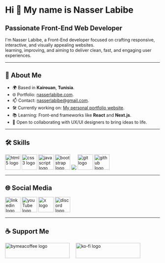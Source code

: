 <h1>Hi 👋 My name is Nasser Labibe</h1>
<h2>Passionate Front-End Web Developer</h2>
<p>I'm Nasser Labibe, a Front-End developer focused on crafting responsive, interactive, and visually appealing websites.<br>learning, improving, and aiming to deliver clean, fast, and engaging user experiences.</p>
<hr>
<h2>📄 About Me</h2>
<ul>
    <li>🌍 Based in <strong>Kairouan</strong>, <strong>Tunisia</strong>.</li>
    <li>🌐 Portfolio: <a href="https://nasserlabibe.netlify.app" target="_blank">nasserlabibe.com</a>.</li>
    <li>📫 Contact: <a href="mailto:nasserlabibe@gmail.com" target="_blank">nasserlabibe@gmail.com</a>.</li>
    <li>🛠️ Currently working on: <a href="https://nasserlabibe.netlify.app" target="_blank">My personal portfolio website</a>.</li>
    <li>📚 Learning: Front-end frameworks like <strong>React</strong> and <strong>Next.js</strong>.</li>
    <li>🤝 Open to collaborating with UX/UI designers to bring ideas to life.</li>
</ul>
<hr>
<h2>🛠 Skills</h2>
<div>
    <a href="https://developer.mozilla.org/en-US/docs/Web/HTML" target="_blank"><img src="https://img.icons8.com/?size=100&id=20909&format=png&color=E34F26" width="50" alt="html5 logo" /></a>
    <a href="https://developer.mozilla.org/en-US/docs/Web/CSS" target="_blank"><img src="https://img.icons8.com/?size=100&id=21278&format=png&color=1572B6" width="50" alt="css3 logo" /></a>
    <a href="https://developer.mozilla.org/en-US/docs/Web/JavaScript" target="_blank"><img src="https://img.icons8.com/?size=100&id=108784&format=png&color=F7DF1E" width="50" alt="javascript logo" /></a>
    <a href="https://getbootstrap.com/" target="_blank"><img src="https://img.icons8.com/?size=100&id=PndQWK6M1Hjo&format=png&color=000000" width="50" alt="bootstrap logo"/></a>
    <a href="https://tailwindcss.com/" target="_blank"><img src="https://img.icons8.com/?size=100&id=4PiNHtUJVbLs&format=png&color=000000"/></a>
    <a href="https://git-scm.com/" target="_blank"><img src="https://img.icons8.com/?size=100&id=20906&format=png&color=F05032" width="50" alt="git logo" /></a>
    <a href="https://github.com/" target="_blank"><img src="https://img.icons8.com/?size=100&id=3tC9EQumUAuq&format=png&color=FFFFFF" width="50" alt="github logo" /></a>
</div>
<hr>
<h2>🌐 Social Media</h2>
<div>
    <a href="https://linkedin.com/in/nasserlabibe" target="_blank"><img src="https://img.icons8.com/?size=100&id=13930&format=png&color=0A66C2" width="50" alt="linkedin logo" /></a>
    <a href="https://youtube.com/@nasserlabibe" target="_blank"><img src="https://img.icons8.com/?size=100&id=19318&format=png&color=FF0000" width="50" alt="youTube logo" /></a>
    <a href="https://x.com/nasserlabibe" target="_blank"><img src="https://img.icons8.com/?size=100&id=YfCbGWCWcuar&format=png&color=FFFFFF" width="50" alt="x logo" /></a>
    <a href="https://discord.gg/2ePeUZzzm8" target="_blank"><img src="https://img.icons8.com/?size=100&id=M725CLW4L7wE&format=png&color=5865F2" width="50" alt="discord logo" /></a>
</div>
<hr>
<h2>☕ Support Me</h3>
<div>
    <a href="https://www.buymeacoffee.com/nasserlabibe" target="_blank"><img src="https://cdn.buymeacoffee.com/buttons/v2/default-yellow.png" height="50" width="210" alt="bymeacoffee logo"/></a>
    <img width="12"><img>
    <a href="https://ko-fi.com/nasserlabibe" target="_blank"><img src="https://storage.ko-fi.com/cdn/kofi3.png?v=3" height="50" width="210" alt="ko-fi logo"/></a>
</div>
